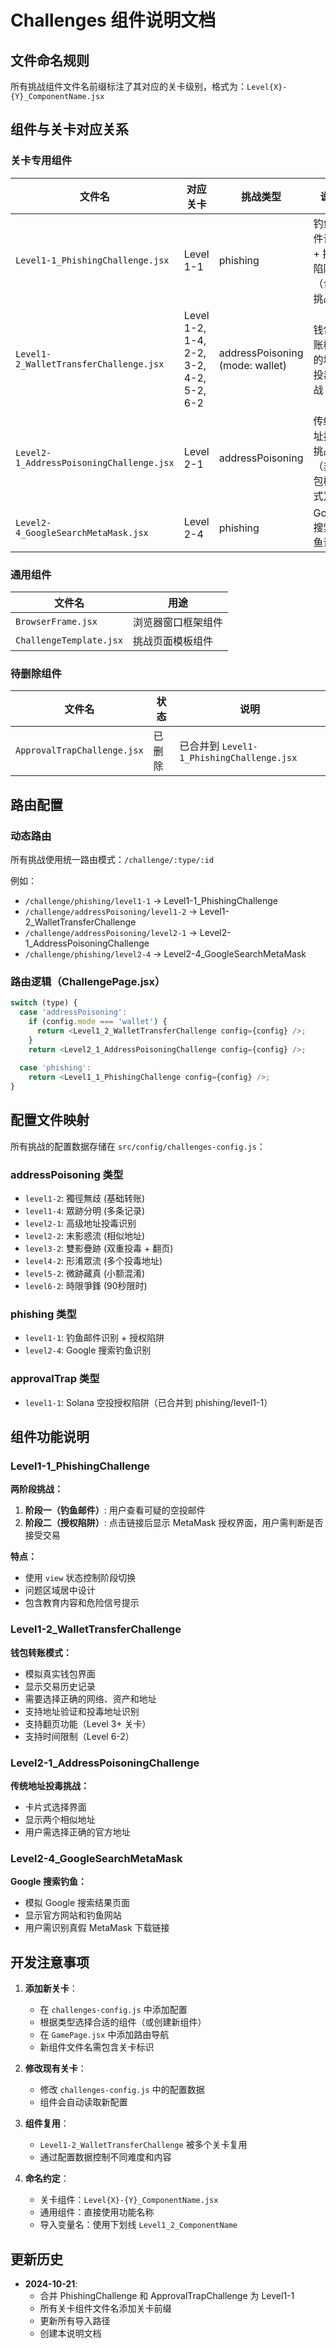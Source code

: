 # Challenges 组件说明文档

## 文件命名规则
所有挑战组件文件名前缀标注了其对应的关卡级别，格式为：`Level{X}-{Y}_ComponentName.jsx`

## 组件与关卡对应关系

### 关卡专用组件

| 文件名 | 对应关卡 | 挑战类型 | 说明 |
|--------|---------|---------|------|
| `Level1-1_PhishingChallenge.jsx` | Level 1-1 | phishing | 钓鱼邮件识别 + 授权陷阱（合并挑战） |
| `Level1-2_WalletTransferChallenge.jsx` | Level 1-2, 1-4, 2-2, 3-2, 4-2, 5-2, 6-2 | addressPoisoning (mode: wallet) | 钱包转账模式的地址投毒挑战 |
| `Level2-1_AddressPoisoningChallenge.jsx` | Level 2-1 | addressPoisoning | 传统地址投毒挑战（非钱包模式） |
| `Level2-4_GoogleSearchMetaMask.jsx` | Level 2-4 | phishing | Google 搜索钓鱼识别 |

### 通用组件

| 文件名 | 用途 |
|--------|------|
| `BrowserFrame.jsx` | 浏览器窗口框架组件 |
| `ChallengeTemplate.jsx` | 挑战页面模板组件 |

### 待删除组件

| 文件名 | 状态 | 说明 |
|--------|------|------|
| `ApprovalTrapChallenge.jsx` | 已删除 | 已合并到 `Level1-1_PhishingChallenge.jsx` |

## 路由配置

### 动态路由
所有挑战使用统一路由模式：`/challenge/:type/:id`

例如：
- `/challenge/phishing/level1-1` → Level1-1_PhishingChallenge
- `/challenge/addressPoisoning/level1-2` → Level1-2_WalletTransferChallenge
- `/challenge/addressPoisoning/level2-1` → Level2-1_AddressPoisoningChallenge
- `/challenge/phishing/level2-4` → Level2-4_GoogleSearchMetaMask

### 路由逻辑（ChallengePage.jsx）
```javascript
switch (type) {
  case 'addressPoisoning':
    if (config.mode === 'wallet') {
      return <Level1_2_WalletTransferChallenge config={config} />;
    }
    return <Level2_1_AddressPoisoningChallenge config={config} />;
  
  case 'phishing':
    return <Level1_1_PhishingChallenge config={config} />;
}
```

## 配置文件映射

所有挑战的配置数据存储在 `src/config/challenges-config.js`：

### addressPoisoning 类型
- `level1-2`: 獨徑無歧 (基础转账)
- `level1-4`: 眾跡分明 (多条记录)
- `level2-1`: 高级地址投毒识别
- `level2-2`: 末影惑流 (相似地址)
- `level3-2`: 雙影疊跡 (双重投毒 + 翻页)
- `level4-2`: 形淆眾流 (多个投毒地址)
- `level5-2`: 微跡藏真 (小额混淆)
- `level6-2`: 時限爭鋒 (90秒限时)

### phishing 类型
- `level1-1`: 钓鱼邮件识别 + 授权陷阱
- `level2-4`: Google 搜索钓鱼识别

### approvalTrap 类型
- `level1-1`: Solana 空投授权陷阱（已合并到 phishing/level1-1）

## 组件功能说明

### Level1-1_PhishingChallenge
**两阶段挑战：**
1. **阶段一（钓鱼邮件）**: 用户查看可疑的空投邮件
2. **阶段二（授权陷阱）**: 点击链接后显示 MetaMask 授权界面，用户需判断是否接受交易

**特点：**
- 使用 `view` 状态控制阶段切换
- 问题区域居中设计
- 包含教育内容和危险信号提示

### Level1-2_WalletTransferChallenge
**钱包转账模式：**
- 模拟真实钱包界面
- 显示交易历史记录
- 需要选择正确的网络、资产和地址
- 支持地址验证和投毒地址识别
- 支持翻页功能（Level 3+ 关卡）
- 支持时间限制（Level 6-2）

### Level2-1_AddressPoisoningChallenge
**传统地址投毒挑战：**
- 卡片式选择界面
- 显示两个相似地址
- 用户需选择正确的官方地址

### Level2-4_GoogleSearchMetaMask
**Google 搜索钓鱼：**
- 模拟 Google 搜索结果页面
- 显示官方网站和钓鱼网站
- 用户需识别真假 MetaMask 下载链接

## 开发注意事项

1. **添加新关卡**：
   - 在 `challenges-config.js` 中添加配置
   - 根据类型选择合适的组件（或创建新组件）
   - 在 `GamePage.jsx` 中添加路由导航
   - 新组件文件名需包含关卡标识

2. **修改现有关卡**：
   - 修改 `challenges-config.js` 中的配置数据
   - 组件会自动读取新配置

3. **组件复用**：
   - `Level1-2_WalletTransferChallenge` 被多个关卡复用
   - 通过配置数据控制不同难度和内容

4. **命名约定**：
   - 关卡组件：`Level{X}-{Y}_ComponentName.jsx`
   - 通用组件：直接使用功能名称
   - 导入变量名：使用下划线 `Level1_2_ComponentName`

## 更新历史

- **2024-10-21**: 
  - 合并 PhishingChallenge 和 ApprovalTrapChallenge 为 Level1-1
  - 所有关卡组件文件名添加关卡前缀
  - 更新所有导入路径
  - 创建本说明文档


